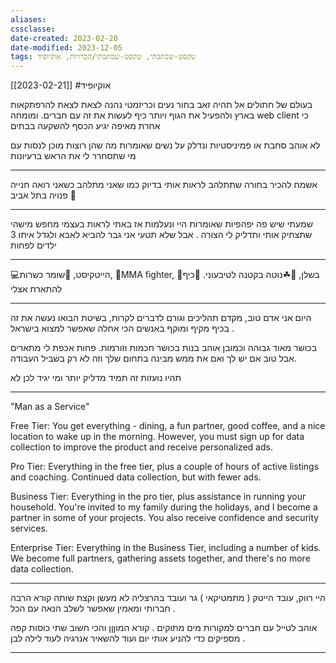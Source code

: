 ```yaml
---
aliases: 
cssclasse: 
date-created: 2023-02-20
date-modified: 2023-12-05
tags: טקסט-שכתבתי, טקסט-שכתבתי/הכרויות, אוקיופיד
---
```

 [[2023-02-21]] #אוקיופיד

בעולם של חתולים אל תהיה זאב
בחור נעים וכריזמטי
נהנה לצאת לצאת להרפתקאות בארץ ולהפעיל את הגוף ויותר כיף לעשות את זה עם חברים. ומומחה web client כי אחרת מאיפה יגיע הכסף להשקעה בבתים

לא אוהב סחבת או פמיניסטיות ונדלק על נשים שאומרות מה שהן רוצות
מוכן לנסות עם מי שתסחרר לי את הראש ברעיונות

----

אשמח להכיר בחורה שתתלהב לראות אותי בדיוק כמו שאני מתלהב כשאני רואה חנייה פנויה בתל אביב 🙂

---

שמעתי שיש פה יפהפיות שאומרות היי ונעלמות אז באתי לראות בעצמי
מחפש מישהי שתצחיק אותי ותדליק לי הצורה .
אבל שלא תטעי אני גבר להביא לאבא ולגדל איתו 3 ילדים לפחות

---

💻הייטקיסט,
🐄שומר כשרות,
🥊MMA fighter,
🍲בשלן,
🌿☘נוטה בקטנה לטיבעוני.
🏡כיף להתארח אצלי

----

היום אני אדם טוב, מקדם תהליכים וגורם לדברים לקרות, בשיטת הבואו נעשה את זה בכיף
מקיף ומוקף באנשים הכי אחלה שאפשר למצוא בישראל .

בכושר מאוד גבוהה וכמובן  אוהב בנות בכושר חכמות וזורמות.  פחות אכפת לי מתארים אבל טוב אם יש לך ואם את ממש מבינה בתחום שלך וזה לא רק בשביל העבודה.

תהיו נועזות זה תמיד מדליק יותר ומי יגיד לכן לא

---
"Man as a Service"

Free Tier: You get everything - dining, a fun partner, good coffee, and a nice location to wake up in the morning. However, you must sign up for data collection to improve the product and receive personalized ads.

Pro Tier: Everything in the free tier, plus a couple of hours of active listings and coaching. Continued data collection, but with fewer ads.

Business Tier: Everything in the pro tier, plus assistance in running your household. You're invited to my family during the holidays, and I become a partner in some of your projects. You also receive confidence and security services.

Enterprise Tier: Everything in the Business Tier, including a number of kids. We become full partners, gathering assets together, and there's no more data collection.

---

היי רווק, עובד הייטק ( מתמטיקאי ) גר ועובד בהרצליה 
לא מעשן וקצת שותה קורא הרבה חברותי ומאמין שאפשר לשלב הנאה עם הכל . 

אוהב לטייל עם חברים למקורות מים מתוקים . קורא המוןןן 
והכי חשוב שתי כוסות קפה מספיקים כדי להניע אותי יום ועוד להשאיר אנרגיה לעוד לילה לבן . 

--- 